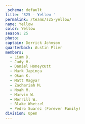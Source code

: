 ```yaml
---
_schema: default
title: 'S25 - Yellow '
permalink: /teams/s25-yellow/
name: Yellow
color: Yellow
season: 25
photo:
captain: Derrick Johnson
quarterback: Austin Plier
members:
  - Liam D.
  - Judy H.
  - Daniel Honeycutt
  - Mark Japinga
  - Okan K.
  - Matt Magyar
  - Zachariah M.
  - Noah M.
  - Marvin W.
  - Merrill W.
  - Blake Whetzel
  - Pedro Suarez (Forever Family)
division: Open
---
```

